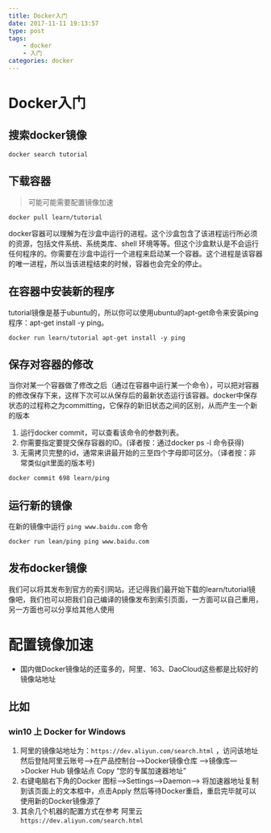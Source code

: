 ```yaml
---
title: Docker入门
date: 2017-11-11 19:13:57
type: post
tags: 
    - docker
    - 入门
categories: docker
---
```


# Docker入门

## 搜索docker镜像

```dokcer
docker search tutorial
```

## 下载容器

> 可能可能需要配置镜像加速

```docker
docker pull learn/tutorial
```

docker容器可以理解为在沙盒中运行的进程。这个沙盒包含了该进程运行所必须的资源，包括文件系统、系统类库、shell 环境等等。但这个沙盒默认是不会运行任何程序的。你需要在沙盒中运行一个进程来启动某一个容器。这个进程是该容器的唯一进程，所以当该进程结束的时候，容器也会完全的停止。

## 在容器中安装新的程序

tutorial镜像是基于ubuntu的，所以你可以使用ubuntu的apt-get命令来安装ping程序：apt-get install -y ping。

```shell
docker run learn/tutorial apt-get install -y ping
```

## 保存对容器的修改

当你对某一个容器做了修改之后（通过在容器中运行某一个命令），可以把对容器的修改保存下来，这样下次可以从保存后的最新状态运行该容器。docker中保存状态的过程称之为committing，它保存的新旧状态之间的区别，从而产生一个新的版本

1. 运行docker commit，可以查看该命令的参数列表。
2. 你需要指定要提交保存容器的ID。(译者按：通过docker ps -l 命令获得)
3. 无需拷贝完整的id，通常来讲最开始的三至四个字母即可区分。（译者按：非常类似git里面的版本号)

```bash
docker commit 698 learn/ping
```

## 运行新的镜像

在新的镜像中运行 `ping www.baidu.com` 命令

```docker
docker run lean/ping ping www.baidu.com
```

## 发布docker镜像

我们可以将其发布到官方的索引网站。还记得我们最开始下载的learn/tutorial镜像吧，我们也可以把我们自己编译的镜像发布到索引页面，一方面可以自己重用，另一方面也可以分享给其他人使用

# 配置镜像加速

* 国内做Docker镜像站的还蛮多的，阿里、163、DaoCloud这些都是比较好的镜像站地址

## 比如

### win10 上 Docker for Windows

1. 阿里的镜像站地址为：`https://dev.aliyun.com/search.html` ，访问该地址然后登陆阿里云账号—->在产品控制台—>Docker镜像仓库 –>镜像库—>Docker Hub 镜像站点 Copy “您的专属加速器地址”
2. 右键电脑右下角的Docker 图标–>Settings–>Daemon—> 将加速器地址复制到该页面上的文本框中，点击Apply 然后等待Docker重启，重启完毕就可以使用新的Docker镜像源了
3. 其余几个机器的配置方式在参考  阿里云  `https://dev.aliyun.com/search.html`